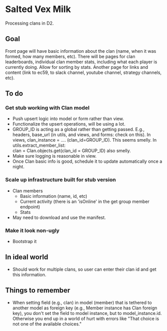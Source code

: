 # Salted Vex Milk
Processing clans in D2.

## Goal
Front page will have basic information about the clan (name, when it was formed, how many members, etc). There will be pages for clan leaderboards, individual clan member stats, including what each player is currently doing.  Allow for sorting by stats. Another page for links and content (link to ec59, to slack channel, youtube channel, strategy channels, etc).

## To do
### Get stub working with Clan model
- Push upsert logic into model or form rather than view.
- Functionalize the upsert operations, will be using a lot.
- GROUP_ID is acting as a global rather than getting passed. E.g., headers, base_url (in utils, and views, and forms: check on this). In views, clan_instance =  .... (clan_id=GROUP_ID). This seems smelly. In utils.extract_member_list:     
    clan = Clan.objects.get(clan_id = GROUP_ID)
also smelly.
- Make sure logging is reasonable in view.
- Once Clan basic info is good, schedule it to update automatically once a night.

### Scale up infrastructure built for stub version
- Clan members
    - Basic information (name, id, etc)
    - Current activity (there is an 'isOnline' in the get group member endpoint)
    - Stats
- May need to download and use the manifest.

### Make it look non-ugly
- Bootstrap it

## In ideal world
- Should work for multiple clans, so user can enter their clan id and get this information.

## Things to remember
- When setting field (e.g., clan) in model (member) that is tethered to another model as foreign key (e.g., Member instance has Clan foreign key), you don't set the field to model instance, but to model_instance.id. Otherwise you end up in a world of hurt with errors like "That choice is not one of the available choices."
